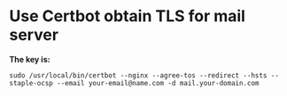 # Use Certbot obtain TLS for mail server
**The key is:**
```
sudo /usr/local/bin/certbot --nginx --agree-tos --redirect --hsts --staple-ocsp --email your-email@name.com -d mail.your-domain.com
```
